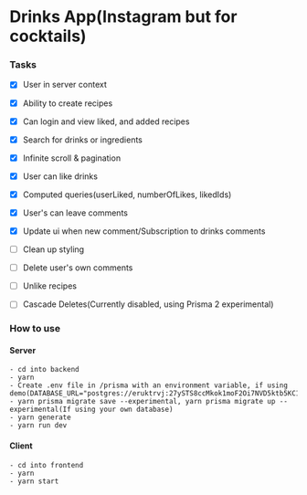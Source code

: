 # Drinks App(Instagram but for cocktails)

### Tasks
  - [x] User in server context
  - [x] Ability to create recipes
  - [x] Can login and view liked, and added recipes
  - [x] Search for drinks or ingredients
  - [x] Infinite scroll & pagination
  - [x] User can like drinks
  - [x] Computed queries(userLiked, numberOfLikes, likedIds)
  - [x] User's can leave comments
  - [x] Update ui when new comment/Subscription to drinks comments
  - [ ] Clean up styling
  - [ ] Delete user's own comments
  - [ ] Unlike recipes
  - [ ] Cascade Deletes(Currently disabled, using Prisma 2 experimental)


### How to use 
  #### Server
    - cd into backend
    - yarn 
    - Create .env file in /prisma with an environment variable, if using demo(DATABASE_URL="postgres://eruktrvj:27ySTS8ccMkok1moF2Oi7NVD5ktb5KC1@drona.db.elephantsql.com:5432/eruktrvj")
    - yarn prisma migrate save --experimental, yarn prisma migrate up --experimental(If using your own database)
    - yarn generate
    - yarn run dev
  #### Client
    - cd into frontend
    - yarn 
    - yarn start
